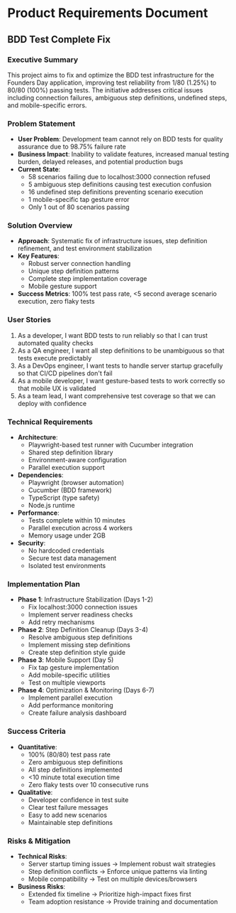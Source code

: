 # Product Requirements Document
## BDD Test Complete Fix

### Executive Summary
This project aims to fix and optimize the BDD test infrastructure for the Founders Day application, improving test reliability from 1/80 (1.25%) to 80/80 (100%) passing tests. The initiative addresses critical issues including connection failures, ambiguous step definitions, undefined steps, and mobile-specific errors.

### Problem Statement
- **User Problem**: Development team cannot rely on BDD tests for quality assurance due to 98.75% failure rate
- **Business Impact**: Inability to validate features, increased manual testing burden, delayed releases, and potential production bugs
- **Current State**: 
  - 58 scenarios failing due to localhost:3000 connection refused
  - 5 ambiguous step definitions causing test execution confusion
  - 16 undefined step definitions preventing scenario execution
  - 1 mobile-specific tap gesture error
  - Only 1 out of 80 scenarios passing

### Solution Overview
- **Approach**: Systematic fix of infrastructure issues, step definition refinement, and test environment stabilization
- **Key Features**: 
  - Robust server connection handling
  - Unique step definition patterns
  - Complete step implementation coverage
  - Mobile gesture support
- **Success Metrics**: 100% test pass rate, <5 second average scenario execution, zero flaky tests

### User Stories
1. As a developer, I want BDD tests to run reliably so that I can trust automated quality checks
2. As a QA engineer, I want all step definitions to be unambiguous so that tests execute predictably
3. As a DevOps engineer, I want tests to handle server startup gracefully so that CI/CD pipelines don't fail
4. As a mobile developer, I want gesture-based tests to work correctly so that mobile UX is validated
5. As a team lead, I want comprehensive test coverage so that we can deploy with confidence

### Technical Requirements
- **Architecture**: 
  - Playwright-based test runner with Cucumber integration
  - Shared step definition library
  - Environment-aware configuration
  - Parallel execution support
- **Dependencies**: 
  - Playwright (browser automation)
  - Cucumber (BDD framework)
  - TypeScript (type safety)
  - Node.js runtime
- **Performance**: 
  - Tests complete within 10 minutes
  - Parallel execution across 4 workers
  - Memory usage under 2GB
- **Security**: 
  - No hardcoded credentials
  - Secure test data management
  - Isolated test environments

### Implementation Plan
- **Phase 1**: Infrastructure Stabilization (Days 1-2)
  - Fix localhost:3000 connection issues
  - Implement server readiness checks
  - Add retry mechanisms
- **Phase 2**: Step Definition Cleanup (Days 3-4)
  - Resolve ambiguous step definitions
  - Implement missing step definitions
  - Create step definition style guide
- **Phase 3**: Mobile Support (Day 5)
  - Fix tap gesture implementation
  - Add mobile-specific utilities
  - Test on multiple viewports
- **Phase 4**: Optimization & Monitoring (Days 6-7)
  - Implement parallel execution
  - Add performance monitoring
  - Create failure analysis dashboard

### Success Criteria
- **Quantitative**: 
  - 100% (80/80) test pass rate
  - Zero ambiguous step definitions
  - All step definitions implemented
  - <10 minute total execution time
  - Zero flaky tests over 10 consecutive runs
- **Qualitative**: 
  - Developer confidence in test suite
  - Clear test failure messages
  - Easy to add new scenarios
  - Maintainable step definitions

### Risks & Mitigation
- **Technical Risks**: 
  - Server startup timing issues → Implement robust wait strategies
  - Step definition conflicts → Enforce unique patterns via linting
  - Mobile compatibility → Test on multiple devices/browsers
- **Business Risks**: 
  - Extended fix timeline → Prioritize high-impact fixes first
  - Team adoption resistance → Provide training and documentation